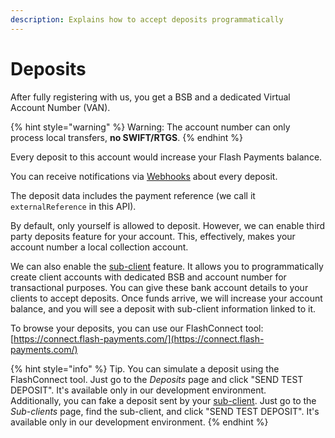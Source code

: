 ```yaml
---
description: Explains how to accept deposits programmatically
---
```


# Deposits

After fully registering with us, you get a BSB and a dedicated Virtual Account Number (VAN).

{% hint style="warning" %}
Warning: The account number can only process local transfers, **no SWIFT/RTGS**.
{% endhint %}

Every deposit to this account would increase your Flash Payments balance.

You can receive notifications via [Webhooks](../webhooks/webhooks.md) about every deposit.

The deposit data includes the payment reference (we call it `externalReference` in this API).

By default, only yourself is allowed to deposit. However, we can enable third party deposits feature for your account. This, effectively, makes your account number a local collection account.

We can also enable the [sub-client](../sub-clients.md) feature. It allows you to programmatically create client accounts with dedicated BSB and account number for transactional purposes. You can give these bank account details to your clients to accept deposits. Once funds arrive, we will increase your account balance, and you will see a deposit with sub-client information linked to it.

To browse your deposits, you can use our FlashConnect tool: [https://connect.flash-payments.com/](https://connect.flash-payments.com/)

{% hint style="info" %}
Tip. You can simulate a deposit using the FlashConnect tool. Just go to the _Deposits_ page and click "SEND TEST DEPOSIT". It's available only in our development environment.\
Additionally, you can fake a deposit sent by your [sub-client](../sub-clients.md). Just go to the _Sub-clients_ page, find the sub-client, and click "SEND TEST DEPOSIT". It's available only in our development environment.
{% endhint %}
